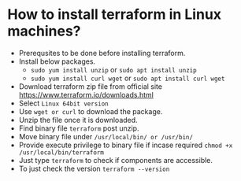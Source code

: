 # How to install terraform in Linux machines?
* Prerequsites to be done before installing terraform.
* Install below packages.
  - `sudo yum install unzip`     or  `sudo apt install unzip`
  - `sudo yum install curl wget` or  `sudo apt install curl wget`
* Download terraform zip file from official site https://www.terraform.io/downloads.html
* Select `Linux 64bit version`
* Use `wget or curl` to download the package.
* Unzip the file once it is downloaded.
* Find binary file `terraform` post unzip.
* Move binary file under `/usr/local/bin/ or /usr/bin/`
* Provide execute privilege to binary file if incase required `chmod +x /usr/local/bin/terraform`
* Just type `terraform` to check if components are accessible.
* To just check the version `terraform --version`
